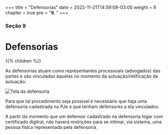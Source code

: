 +++
title = "Defensorias"
date = 2022-11-21T14:59:08-03:00
weight = 9
chapter = true
pre = "<b>9. </b>"
+++

### Seção 9

# Defensorias

{{% children  %}}

As defensorias atuam como representantes processuais (advogados) das partes e são vinculadas àquelas no momento da autuação/retificação da autuação:

![Tela da defensoria](/imagens/defensoria_1.jpg)

Para que tal procedimento seja possível é necessário que haja uma defensoria cadastrada no PJe e que tenham defensores a ela vinculados. 

A partir do momento que um defensor cadastrado na defensoria logar com certificado digitral, não haverá restrições para se intimar, via sistema, uma pessoa física representada pela defensoria.
